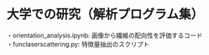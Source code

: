 # 大学での研究（解析プログラム集）

・orientation_analysis.ipynb: 画像から繊維の配向性を評価するコード<br>
・funclaserscattering.py: 特徴量抽出のスクリプト
